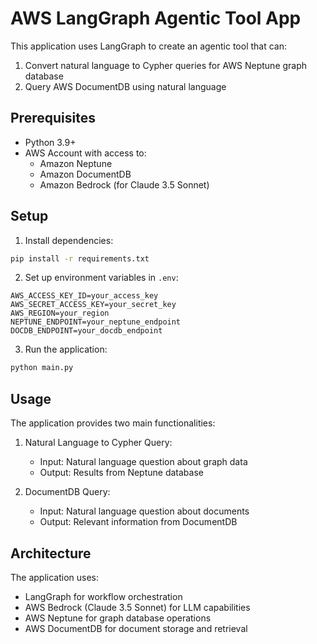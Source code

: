 # AWS LangGraph Agentic Tool App

This application uses LangGraph to create an agentic tool that can:
1. Convert natural language to Cypher queries for AWS Neptune graph database
2. Query AWS DocumentDB using natural language

## Prerequisites

- Python 3.9+
- AWS Account with access to:
  - Amazon Neptune
  - Amazon DocumentDB
  - Amazon Bedrock (for Claude 3.5 Sonnet)

## Setup

1. Install dependencies:
```bash
pip install -r requirements.txt
```

2. Set up environment variables in `.env`:
```
AWS_ACCESS_KEY_ID=your_access_key
AWS_SECRET_ACCESS_KEY=your_secret_key
AWS_REGION=your_region
NEPTUNE_ENDPOINT=your_neptune_endpoint
DOCDB_ENDPOINT=your_docdb_endpoint
```

3. Run the application:
```bash
python main.py
```

## Usage

The application provides two main functionalities:

1. Natural Language to Cypher Query:
   - Input: Natural language question about graph data
   - Output: Results from Neptune database

2. DocumentDB Query:
   - Input: Natural language question about documents
   - Output: Relevant information from DocumentDB

## Architecture

The application uses:
- LangGraph for workflow orchestration
- AWS Bedrock (Claude 3.5 Sonnet) for LLM capabilities
- AWS Neptune for graph database operations
- AWS DocumentDB for document storage and retrieval 